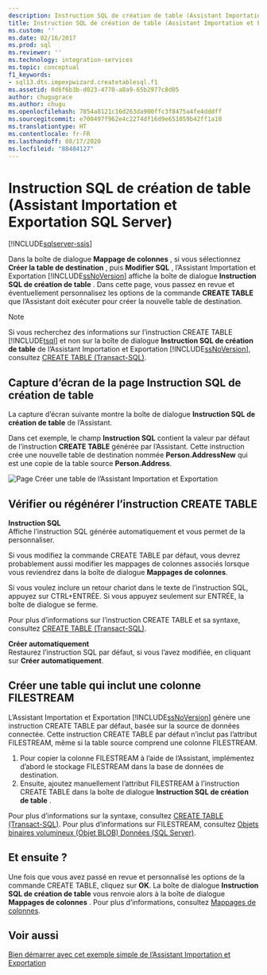 ```yaml
---
description: Instruction SQL de création de table (Assistant Importation et Exportation SQL Server)
title: Instruction SQL de création de table (Assistant Importation et Exportation SQL Server) | Microsoft Docs
ms.custom: ''
ms.date: 02/16/2017
ms.prod: sql
ms.reviewer: ''
ms.technology: integration-services
ms.topic: conceptual
f1_keywords:
- sql13.dts.impexpwizard.createtablesql.f1
ms.assetid: 0d6f6b3b-d023-4770-a8a9-65b2977c8d05
author: chugugrace
ms.author: chugu
ms.openlocfilehash: 7854a8121c16d263da900ffc3f8475a4fe4dddff
ms.sourcegitcommit: e700497f962e4c2274df16d9e651059b42ff1a10
ms.translationtype: HT
ms.contentlocale: fr-FR
ms.lasthandoff: 08/17/2020
ms.locfileid: "88484127"
---
```

# <a name="create-table-sql-statement-sql-server-import-and-export-wizard"></a>Instruction SQL de création de table (Assistant Importation et Exportation SQL Server)

[!INCLUDE[sqlserver-ssis](../../includes/applies-to-version/sqlserver-ssis.md)]


Dans la boîte de dialogue **Mappage de colonnes** , si vous sélectionnez **Créer la table de destination** , puis **Modifier SQL** , l’Assistant Importation et Exportation [!INCLUDE[ssNoVersion](../../includes/ssnoversion-md.md)] affiche la boîte de dialogue **Instruction SQL de création de table** . Dans cette page, vous passez en revue et éventuellement personnalisez les options de la commande **CREATE TABLE** que l’Assistant doit exécuter pour créer la nouvelle table de destination.
  
> [!NOTE]
> Si vous recherchez des informations sur l’instruction CREATE TABLE [!INCLUDE[tsql](../../includes/tsql-md.md)] et non sur la boîte de dialogue **Instruction SQL de création de table** de l’Assistant Importation et Exportation [!INCLUDE[ssNoVersion](../../includes/ssnoversion-md.md)], consultez [CREATE TABLE &#40;Transact-SQL&#41;](../../t-sql/statements/create-table-transact-sql.md). 
  
## <a name="screen-shot-of-the-create-table-sql-statement-page"></a>Capture d’écran de la page Instruction SQL de création de table  
 La capture d’écran suivante montre la boîte de dialogue **Instruction SQL de création de table** de l’Assistant.
 
Dans cet exemple, le champ **Instruction SQL** contient la valeur par défaut de l’instruction **CREATE TABLE** générée par l’Assistant. Cette instruction crée une nouvelle table de destination nommée **Person.AddressNew** qui est une copie de la table source **Person.Address**. 
  
 ![Page Créer une table de l’Assistant Importation et Exportation](../../integration-services/import-export-data/media/create-table.png "Page Créer une table de l’Assistant Importation et Exportation")  
  
## <a name="review-or-regenerate-the-create-table-statement"></a>Vérifier ou régénérer l’instruction CREATE TABLE  
 **Instruction SQL**  
Affiche l’instruction SQL générée automatiquement et vous permet de la personnaliser.
 
Si vous modifiez la commande CREATE TABLE par défaut, vous devrez probablement aussi modifier les mappages de colonnes associés lorsque vous reviendrez dans la boîte de dialogue **Mappages de colonnes**.  
  
Si vous voulez inclure un retour chariot dans le texte de l’instruction SQL, appuyez sur CTRL+ENTRÉE. Si vous appuyez seulement sur ENTRÉE, la boîte de dialogue se ferme.  
  
Pour plus d’informations sur l’instruction CREATE TABLE et sa syntaxe, consultez [CREATE TABLE &#40;Transact-SQL&#41;](../../t-sql/statements/create-table-transact-sql.md).   
  
 **Créer automatiquement**  
 Restaurez l’instruction SQL par défaut, si vous l’avez modifiée, en cliquant sur **Créer automatiquement**.  
  
## <a name="create-a-table-that-includes-a-filestream-column"></a>Créer une table qui inclut une colonne FILESTREAM  
 L’Assistant Importation et Exportation [!INCLUDE[ssNoVersion](../../includes/ssnoversion-md.md)] génère une instruction CREATE TABLE par défaut, basée sur la source de données connectée. Cette instruction CREATE TABLE par défaut n’inclut pas l’attribut FILESTREAM, même si la table source comprend une colonne FILESTREAM.
 1.  Pour copier la colonne FILESTREAM à l’aide de l’Assistant, implémentez d’abord le stockage FILESTREAM dans la base de données de destination.
 2.  Ensuite, ajoutez manuellement l’attribut FILESTREAM à l’instruction CREATE TABLE dans la boîte de dialogue **Instruction SQL de création de table** .  

Pour plus d’informations sur la syntaxe, consultez [CREATE TABLE &#40;Transact-SQL&#41;](../../t-sql/statements/create-table-transact-sql.md). Pour plus d’informations sur FILESTREAM, consultez [Objets binaires volumineux &#40;Objet BLOB&#41; Données &#40;SQL Server&#41;](../../relational-databases/blob/binary-large-object-blob-data-sql-server.md).  
  
## <a name="whats-next"></a>Et ensuite ?  
 Une fois que vous avez passé en revue et personnalisé les options de la commande CREATE TABLE, cliquez sur **OK**. La boîte de dialogue **Instruction SQL de création de table** vous renvoie alors à la boîte de dialogue **Mappages de colonnes** . Pour plus d’informations, consultez [Mappages de colonnes](../../integration-services/import-export-data/column-mappings-sql-server-import-and-export-wizard.md).
 
 ## <a name="see-also"></a>Voir aussi
[Bien démarrer avec cet exemple simple de l’Assistant Importation et Exportation](../../integration-services/import-export-data/get-started-with-this-simple-example-of-the-import-and-export-wizard.md)


